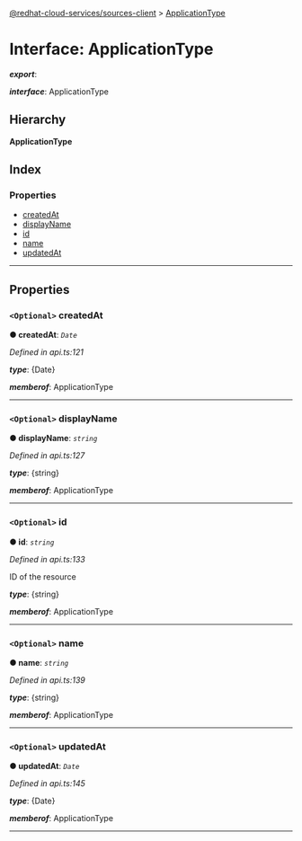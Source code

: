 [@redhat-cloud-services/sources-client](../README.md) > [ApplicationType](../interfaces/applicationtype.md)

# Interface: ApplicationType

*__export__*: 

*__interface__*: ApplicationType

## Hierarchy

**ApplicationType**

## Index

### Properties

* [createdAt](applicationtype.md#createdat)
* [displayName](applicationtype.md#displayname)
* [id](applicationtype.md#id)
* [name](applicationtype.md#name)
* [updatedAt](applicationtype.md#updatedat)

---

## Properties

<a id="createdat"></a>

### `<Optional>` createdAt

**● createdAt**: *`Date`*

*Defined in api.ts:121*

*__type__*: {Date}

*__memberof__*: ApplicationType

___
<a id="displayname"></a>

### `<Optional>` displayName

**● displayName**: *`string`*

*Defined in api.ts:127*

*__type__*: {string}

*__memberof__*: ApplicationType

___
<a id="id"></a>

### `<Optional>` id

**● id**: *`string`*

*Defined in api.ts:133*

ID of the resource

*__type__*: {string}

*__memberof__*: ApplicationType

___
<a id="name"></a>

### `<Optional>` name

**● name**: *`string`*

*Defined in api.ts:139*

*__type__*: {string}

*__memberof__*: ApplicationType

___
<a id="updatedat"></a>

### `<Optional>` updatedAt

**● updatedAt**: *`Date`*

*Defined in api.ts:145*

*__type__*: {Date}

*__memberof__*: ApplicationType

___

